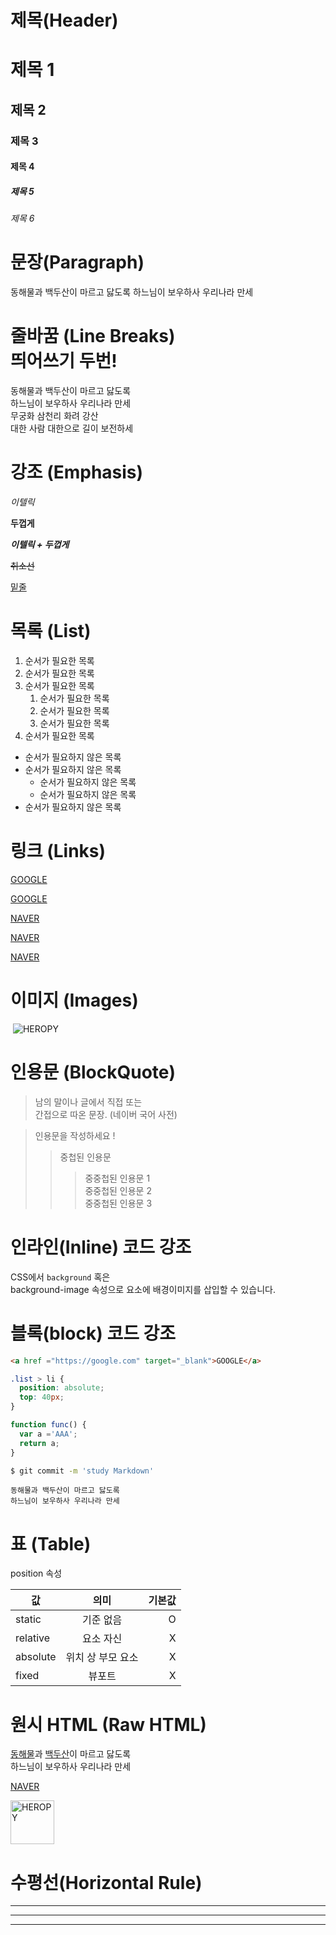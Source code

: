# 제목(Header)

# 제목 1
## 제목 2
### 제목 3
#### 제목 4
##### 제목 5
###### 제목 6

# 문장(Paragraph)

동해물과 백두산이 마르고 닳도록 
하느님이 보우하사 우리나라 만세

# 줄바꿈 (Line Breaks) <br/>띄어쓰기 두번!

동해물과 백두산이 마르고 닳도록  
하느님이 보우하사 우리나라 만세  
무궁화 삼천리 화려 강산  
대한 사람 대한으로 길이 보전하세  

# 강조 (Emphasis)

_이텔릭_  

**두껍게**  

**_이텔릭 + 두껍게_**  

~~취소선~~  

<u>밑줄</u>

# 목록 (List)
1. 순서가 필요한 목록
1. 순서가 필요한 목록
1. 순서가 필요한 목록
    1. 순서가 필요한 목록
    1. 순서가 필요한 목록
    1. 순서가 필요한 목록
1. 순서가 필요한 목록

- 순서가 필요하지 않은 목록
- 순서가 필요하지 않은 목록
  - 순서가 필요하지 않은 목록
  - 순서가 필요하지 않은 목록
- 순서가 필요하지 않은 목록

# 링크 (Links)

<a href ="https://google.com">GOOGLE</a>

[GOOGLE](https://google.com)

<a href ="https://naver.com" title="NAVER로 이동!">NAVER</a>

[NAVER](https://naver.com "NAVER로 이동!")

<a href ="https://naver.com" title="NAVER로 이동!" target="_blank">NAVER</a>

# 이미지 (Images)

![]()
![HEROPY](https://heropy.blog/css/images/logo.png)


# 인용문 (BlockQuote)

> 남의 말이나 글에서 직접 또는  
간접으로 따온 문장.
> (네이버 국어 사전)  

> 인용문을 작성하세요 !
>> 중첩된 인용문
>>> 중중첩된 인용문 1  
>>> 중중첩된 인용문 2  
>>> 중중첩된 인용문 3  

# 인라인(Inline) 코드 강조

CSS에서 `background` 혹은  
background-image 속성으로 요소에 배경이미지를 삽입할 수 있습니다.

# 블록(block) 코드 강조


```html  
<a href ="https://google.com" target="_blank">GOOGLE</a>
```

```css
.list > li {
  position: absolute;
  top: 40px;
}
```

```javascript
function func() {
  var a ='AAA';
  return a;
}
```

```bash
$ git commit -m 'study Markdown'
```

```plaintext
동해물과 백두산이 마르고 닳도록
하느님이 보우하사 우리나라 만세
```

# 표 (Table)

position 속성

값 | 의미 | 기본값  
--|:--:|--:
static | 기준 없음 | O
relative | 요소 자신 | X
absolute | 위치 상 부모 요소 | X
fixed | 뷰포트 | X

# 원시 HTML (Raw HTML)

<span style="text-decoration: underline;">동해물</span>과 
<u>백두산</u>이 마르고 닳도록<br/>
하느님이 보우하사 우리나라 만세

<a href ="https://naver.com" title="NAVER로 이동!" target="_blank">NAVER</a>

<img width="70" src="https://heropy.blog/css/images/logo.png" alt="HEROPY">

# 수평선(Horizontal Rule)

---

***

___
